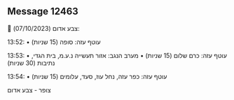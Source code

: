 ## Message 12463

🔴 צבע אדום (07/10/2023):

13:52:
• עוטף עזה: סופה (15 שניות)

13:53:
• עוטף עזה: כרם שלום (15 שניות)
• מערב הנגב: אזור תעשייה נ.ע.מ, בית הגדי, נתיבות (30 שניות)

13:54:
• עוטף עזה: כפר עזה, נחל עוז, סעד, עלומים (15 שניות)

צופר - צבע אדום

